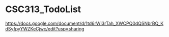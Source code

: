 # CSC313_TodoList

https://docs.google.com/document/d/1td6rWI3rTah_XWCPQ0dQSNbrBQ_KdSyfpyYWZKeCjwc/edit?usp=sharing
